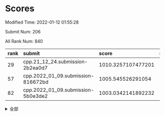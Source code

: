 # Scores

Modified Time: 2022-01-12 01:55:28

Submit Num: 206

All Rank Num: 840

| rank |               submit               |       score        |       sigma        | pk_num |
| :--- | :--------------------------------- | :----------------- | :----------------- | :----- |
| 29   | cpp.21_12_24.submission-2b2ea0d7   | 1010.3257107477201 | 1.905389492831832  | 14     |
| 57   | cpp.2022_01_09.submission-816672bd | 1005.545526291054  | 1.598795465985121  | 15     |
| 82   | cpp.2022_01_09.submission-5b0e3de2 | 1003.0342141892232 | 1.6954817530125992 | 12     |


<details>
<summary>全部</summary>

| rank |                 submit                 |       score        |       sigma        | pk_num |
| :--- | :------------------------------------- | :----------------- | :----------------- | :----- |
| 1    | gobigger.level_3.submission_level_3_36 | 1018.0817592806055 | 2.47711121041549   | 14     |
| 2    | gobigger.level_3.submission_level_3_1  | 1014.3651533305166 | 1.7814799790943516 | 16     |
| 3    | gobigger.level_3.submission_level_3_28 | 1013.9495585878568 | 2.070725826023514  | 16     |
| 4    | gobigger.level_3.submission_level_3_29 | 1013.8493988896048 | 1.952342419776915  | 16     |
| 5    | gobigger.level_3.submission_level_3_44 | 1013.732999687387  | 1.9201883647600273 | 16     |
| 6    | gobigger.level_3.submission_level_3_14 | 1013.3830860925801 | 2.019307801746078  | 15     |
| 7    | gobigger.level_3.submission_level_3_35 | 1012.9142567992005 | 1.685030011359811  | 17     |
| 8    | gobigger.level_3.submission_level_3_26 | 1012.7816073463247 | 1.8267047839070878 | 15     |
| 9    | gobigger.level_3.submission_level_3_22 | 1012.3276620079683 | 1.670445665277005  | 16     |
| 10   | gobigger.level_3.submission_level_3_12 | 1012.2510793484395 | 1.8033634047663512 | 16     |
| 11   | gobigger.level_3.submission_level_3_4  | 1012.238502564217  | 1.9176335353987795 | 14     |
| 12   | gobigger.level_3.submission_level_3_45 | 1012.1303183089839 | 1.891849188199468  | 15     |
| 13   | gobigger.level_3.submission_level_3_18 | 1012.0818025589399 | 1.556145303322794  | 18     |
| 14   | gobigger.level_3.submission_level_3_38 | 1012.0497606911675 | 1.728540154567847  | 16     |
| 15   | gobigger.level_3.submission_level_3_2  | 1011.9870006330991 | 1.7937775841816141 | 15     |
| 16   | gobigger.level_3.submission_level_3_27 | 1011.7701113020826 | 1.7995547214712013 | 16     |
| 17   | gobigger.level_3.submission_level_3_25 | 1011.5939632134425 | 1.849662833391262  | 17     |
| 18   | gobigger.level_3.submission_level_3_7  | 1011.4882698352535 | 2.0100800678712356 | 14     |
| 19   | gobigger.level_3.submission_level_3_0  | 1011.4562061936675 | 1.5305415193663978 | 18     |
| 20   | gobigger.level_3.submission_level_3_40 | 1011.2150345270035 | 1.5134827070740844 | 16     |
| 21   | gobigger.level_3.submission_level_3_32 | 1011.0247107191652 | 1.6621024983174462 | 15     |
| 22   | gobigger.level_3.submission_level_3_46 | 1010.9907801769057 | 1.5518810026025536 | 19     |
| 23   | gobigger.level_3.submission_level_3_15 | 1010.9891969754946 | 1.7035230476585097 | 17     |
| 24   | gobigger.level_3.submission_level_3_11 | 1010.8713009369379 | 1.679862601760487  | 17     |
| 25   | gobigger.level_3.submission_level_3_37 | 1010.64772442836   | 1.74375267808627   | 16     |
| 26   | gobigger.level_3.submission_level_3_21 | 1010.6317329436188 | 1.7154967184512764 | 16     |
| 27   | gobigger.level_3.submission_level_3_3  | 1010.5830068647389 | 1.679354613419016  | 19     |
| 28   | gobigger.level_3.submission_level_3_6  | 1010.3757974148139 | 1.511408611808815  | 19     |
| 29   | cpp.21_12_24.submission-2b2ea0d7       | 1010.3257107477201 | 1.905389492831832  | 14     |
| 30   | gobigger.level_3.submission_level_3_19 | 1010.2681825412656 | 1.7159844264113164 | 16     |
| 31   | gobigger.level_3.submission_level_3_17 | 1010.2236703736119 | 1.7081731230206096 | 16     |
| 32   | gobigger.level_3.submission_level_3_34 | 1010.0729531325543 | 2.1038280558008178 | 12     |
| 33   | gobigger.level_3.submission_level_3_47 | 1009.9697853182388 | 1.648995799597665  | 16     |
| 34   | gobigger.level_3.submission_level_3_13 | 1009.5429356832949 | 1.6599198664556305 | 17     |
| 35   | gobigger.level_3.submission_level_3_30 | 1009.5311047525868 | 1.6807766088346316 | 16     |
| 36   | gobigger.level_3.submission_level_3_23 | 1009.4358219342137 | 1.9193825522864665 | 14     |
| 37   | gobigger.level_3.submission_level_3_20 | 1009.365487913252  | 1.6034287590581884 | 16     |
| 38   | gobigger.level_3.submission_level_3_5  | 1009.2892582296986 | 1.6623811396857653 | 15     |
| 39   | gobigger.level_3.submission_level_3_8  | 1009.1806425455022 | 1.7170753125441793 | 15     |
| 40   | gobigger.level_3.submission_level_3_31 | 1008.950298733934  | 1.684233636972851  | 19     |
| 41   | gobigger.level_3.submission_level_3_24 | 1008.87932821703   | 1.7244549140137597 | 19     |
| 42   | gobigger.level_3.submission_level_3_10 | 1008.8020487723926 | 1.589676856473175  | 17     |
| 43   | gobigger.level_3.submission_level_3_42 | 1008.8003998862348 | 1.6195917463453688 | 16     |
| 44   | gobigger.level_3.submission_level_3_48 | 1008.7817535186686 | 1.763950125700938  | 14     |
| 45   | gobigger.level_3.submission_level_3_41 | 1008.6019394332732 | 1.6733024834035894 | 15     |
| 46   | gobigger.level_3.submission_level_3_16 | 1008.4710251446401 | 1.7004957855517306 | 15     |
| 47   | gobigger.level_3.submission_level_3_33 | 1007.7931368134006 | 1.5953543500379705 | 15     |
| 48   | gobigger.level_3.submission_level_3_43 | 1007.7636213443841 | 1.5774574645030888 | 16     |
| 49   | gobigger.level_3.submission_level_3_49 | 1007.5576407358773 | 1.4023404532638335 | 19     |
| 50   | gobigger.level_1.submission_level_1_35 | 1007.4488211163651 | 1.8457933353554477 | 13     |
| 51   | gobigger.level_3.submission_level_3_9  | 1006.7398004996671 | 1.6853486956392258 | 16     |
| 52   | gobigger.level_3.submission_level_3_39 | 1006.696353849021  | 1.4174642500596375 | 21     |
| 53   | gobigger.level_1.submission_level_1_27 | 1006.4007750159569 | 1.7474312096264295 | 13     |
| 54   | gobigger.level_1.submission_level_1_9  | 1006.3705423433636 | 1.4766797576642365 | 18     |
| 55   | gobigger.level_1.submission_level_1_13 | 1006.0950199175346 | 1.5721128522296415 | 13     |
| 56   | gobigger.jsonzb.submission_level_4_0   | 1005.6636803588527 | 1.5272370461511846 | 14     |
| 57   | cpp.2022_01_09.submission-816672bd     | 1005.545526291054  | 1.598795465985121  | 15     |
| 58   | gobigger.level_1.submission_level_1_25 | 1005.0370508450723 | 1.5789021597812818 | 15     |
| 59   | gobigger.level_1.submission_level_1_44 | 1004.9822284987201 | 1.5945955648890637 | 17     |
| 60   | gobigger.level_1.submission_level_1_41 | 1004.8545822554515 | 1.6629144502738824 | 12     |
| 61   | gobigger.level_1.submission_level_1_30 | 1004.792725573113  | 1.5589507229506503 | 15     |
| 62   | gobigger.level_1.submission_level_1_2  | 1004.7849850222688 | 1.491996262677408  | 18     |
| 63   | gobigger.level_1.submission_level_1_47 | 1004.7295748081136 | 1.7749708725388056 | 14     |
| 64   | gobigger.level_1.submission_level_1_8  | 1004.4877427129143 | 1.5606637328910848 | 16     |
| 65   | gobigger.level_1.submission_level_1_29 | 1004.4856459633096 | 1.51604603024814   | 17     |
| 66   | gobigger.level_1.submission_level_1_42 | 1004.4345338928827 | 1.4553382926398561 | 15     |
| 67   | gobigger.level_1.submission_level_1_21 | 1004.4170335410273 | 1.3998543470067217 | 21     |
| 68   | gobigger.level_1.submission_level_1_45 | 1004.415263805151  | 1.4927277482572223 | 16     |
| 69   | gobigger.level_1.submission_level_1_16 | 1004.3539814627431 | 1.530276037087959  | 15     |
| 70   | gobigger.level_1.submission_level_1_5  | 1004.1007452507897 | 1.5573697221109606 | 16     |
| 71   | gobigger.level_1.submission_level_1_6  | 1004.0789161849714 | 1.399936968526177  | 20     |
| 72   | gobigger.level_1.submission_level_1_4  | 1004.0289546789847 | 1.389791323632541  | 19     |
| 73   | gobigger.level_1.submission_level_1_1  | 1003.7863037518123 | 1.8198892975543168 | 13     |
| 74   | gobigger.level_1.submission_level_1_18 | 1003.7738744373559 | 1.5408211846489026 | 16     |
| 75   | gobigger.level_1.submission_level_1_39 | 1003.6538188877385 | 1.4328734471541442 | 18     |
| 76   | gobigger.level_1.submission_level_1_33 | 1003.6167617663707 | 1.5130029201281991 | 16     |
| 77   | gobigger.level_1.submission_level_1_43 | 1003.5790615601026 | 1.3783355694133008 | 18     |
| 78   | gobigger.level_1.submission_level_1_26 | 1003.5170025464355 | 1.7760344274496713 | 13     |
| 79   | gobigger.level_1.submission_level_1_36 | 1003.4594155353714 | 1.5318514246540518 | 17     |
| 80   | gobigger.level_1.submission_level_1_12 | 1003.3979251351037 | 1.5859722331983601 | 15     |
| 81   | gobigger.level_1.submission_level_1_31 | 1003.1227404792069 | 1.489230096583451  | 16     |
| 82   | cpp.2022_01_09.submission-5b0e3de2     | 1003.0342141892232 | 1.6954817530125992 | 12     |
| 83   | gobigger.level_1.submission_level_1_20 | 1002.9279064457991 | 1.4613656470333223 | 14     |
| 84   | gobigger.level_1.submission_level_1_15 | 1002.810821927245  | 1.4519511403536858 | 17     |
| 85   | gobigger.level_1.submission_level_1_32 | 1002.7585552617239 | 1.4169561818706753 | 18     |
| 86   | gobigger.level_1.submission_level_1_17 | 1002.737295582652  | 1.5225691208963585 | 16     |
| 87   | gobigger.level_1.submission_level_1_38 | 1002.6877519009205 | 1.6578860520235152 | 14     |
| 88   | gobigger.level_1.submission_level_1_22 | 1002.6545936619219 | 1.613266550534975  | 14     |
| 89   | gobigger.level_1.submission_level_1_11 | 1002.5175140455348 | 1.4729656809720137 | 17     |
| 90   | gobigger.level_1.submission_level_1_14 | 1002.504735100504  | 1.5496235345052123 | 15     |
| 91   | gobigger.level_1.submission_level_1_24 | 1002.4609270349001 | 1.5044846675005061 | 18     |
| 92   | gobigger.level_1.submission_level_1_23 | 1002.4460937779228 | 1.3585278967067669 | 19     |
| 93   | gobigger.level_1.submission_level_1_34 | 1002.3712756604056 | 1.5078982402103123 | 15     |
| 94   | gobigger.level_1.submission_level_1_48 | 1002.3047616985905 | 1.5003940948072845 | 14     |
| 95   | gobigger.level_1.submission_level_1_46 | 1002.048709497117  | 1.5615957069796138 | 15     |
| 96   | gobigger.level_1.submission_level_1_3  | 1002.0050632251439 | 1.3849194728240077 | 20     |
| 97   | gobigger.level_1.submission_level_1_49 | 1001.7606319422964 | 1.272354693213233  | 24     |
| 98   | gobigger.level_1.submission_level_1_37 | 1001.5819727647706 | 1.6195862031569508 | 16     |
| 99   | gobigger.level_1.submission_level_1_28 | 1001.4034713545963 | 1.443431601442785  | 18     |
| 100  | gobigger.level_1.submission_level_1_0  | 1001.0327776274078 | 1.4323405447584958 | 17     |
| 101  | gobigger.level_1.submission_level_1_19 | 1001.0006853674281 | 1.5095888777591844 | 14     |
| 102  | gobigger.level_1.submission_level_1_7  | 1000.9911353413586 | 1.5005778330574757 | 16     |
| 103  | gobigger.level_1.submission_level_1_10 | 1000.8122566534171 | 1.6203456246545    | 15     |
| 104  | gobigger.random.submission_random_46   | 998.9133637366831  | 1.4514457828282037 | 14     |
| 105  | gobigger.level_1.submission_level_1_40 | 998.2023020878215  | 1.6801806240384243 | 14     |
| 106  | gobigger.random.submission_random_19   | 998.091166160695   | 1.5855221102216162 | 13     |
| 107  | gobigger.random.submission_random_17   | 998.0555573986005  | 1.4986999034120105 | 14     |
| 108  | gobigger.random.submission_random_1    | 997.58493963318    | 1.5893047031333891 | 16     |
| 109  | gobigger.random.submission_random_15   | 997.5499520553541  | 1.5610056143804665 | 13     |
| 110  | gobigger.random.submission_random_14   | 997.5362459210379  | 1.3532751466305608 | 20     |
| 111  | gobigger.random.submission_random_18   | 997.5281654611894  | 1.3244870690462276 | 18     |
| 112  | gobigger.random.submission_random_0    | 997.232825425334   | 1.387665565398095  | 18     |
| 113  | gobigger.random.submission_random_35   | 997.2251899786286  | 1.4493160724910101 | 19     |
| 114  | gobigger.random.submission_random_8    | 997.1624643168699  | 1.3757216423179748 | 19     |
| 115  | gobigger.random.submission_random_25   | 997.0908638976064  | 1.3495545899367067 | 19     |
| 116  | gobigger.random.submission_random_22   | 997.0698934959826  | 1.4228793572010492 | 15     |
| 117  | gobigger.random.submission_random_13   | 996.9821205547489  | 1.3584073337796982 | 19     |
| 118  | gobigger.random.submission_random_9    | 996.9660088001383  | 1.4930661822090079 | 16     |
| 119  | gobigger.random.submission_random_26   | 996.8915323128859  | 1.53611822521498   | 14     |
| 120  | gobigger.random.submission_random_36   | 996.7114842599811  | 1.5118849097760794 | 17     |
| 121  | gobigger.random.submission_random_38   | 996.696552365304   | 1.419648235320889  | 19     |
| 122  | gobigger.level_2.submission_level_2_38 | 996.6789147084648  | 1.4134372573722334 | 21     |
| 123  | gobigger.random.submission_random_31   | 996.6189235233992  | 1.5282097436651687 | 15     |
| 124  | gobigger.random.submission_random_49   | 996.609209882744   | 1.388278610862097  | 16     |
| 125  | gobigger.random.submission_random_4    | 996.5789986807628  | 1.4377741991936968 | 17     |
| 126  | gobigger.random.submission_random_16   | 996.5285087771148  | 1.5539608559810536 | 14     |
| 127  | gobigger.random.submission_random_20   | 996.526812736191   | 1.5094450278062899 | 17     |
| 128  | gobigger.random.submission_random_44   | 996.5146748203371  | 1.4816460090846095 | 15     |
| 129  | gobigger.random.submission_random_6    | 996.4994685507073  | 1.5948254199408183 | 14     |
| 130  | gobigger.random.submission_random_48   | 996.4803099889408  | 1.4310367408133338 | 18     |
| 131  | gobigger.random.submission_random_42   | 996.3274395525749  | 1.4531652057764657 | 17     |
| 132  | gobigger.random.submission_random_40   | 996.2914314802932  | 1.415656835857336  | 15     |
| 133  | gobigger.random.submission_random_29   | 996.1468816540444  | 1.3461462106325561 | 18     |
| 134  | gobigger.random.submission_random_5    | 996.1400642811967  | 1.4002750485731024 | 18     |
| 135  | gobigger.level_2.submission_level_2_49 | 996.1200723434742  | 1.5029494990916261 | 18     |
| 136  | gobigger.level_2.submission_level_2_40 | 995.8609692576391  | 1.575851052874294  | 16     |
| 137  | gobigger.level_2.submission_level_2_15 | 995.8330195985517  | 1.5975297476093733 | 16     |
| 138  | gobigger.random.submission_random_41   | 995.804093081272   | 1.6594705135646168 | 13     |
| 139  | gobigger.random.submission_random_39   | 995.6656283405923  | 1.466745144755999  | 17     |
| 140  | gobigger.random.submission_random_10   | 995.6372565577475  | 1.483091659030769  | 17     |
| 141  | gobigger.level_2.submission_level_2_27 | 995.5995222802911  | 1.4004817922406725 | 17     |
| 142  | gobigger.random.submission_random_32   | 995.5877958548368  | 1.7239173428047667 | 13     |
| 143  | gobigger.random.submission_random_7    | 995.5622932632587  | 1.6158644226844556 | 13     |
| 144  | gobigger.random.submission_random_30   | 995.489592263722   | 1.5049088078254962 | 16     |
| 145  | gobigger.random.submission_random_2    | 995.3701622180452  | 1.5186681302468896 | 17     |
| 146  | gobigger.random.submission_random_24   | 995.3675405909236  | 1.3292625363821857 | 20     |
| 147  | gobigger.level_2.submission_level_2_12 | 995.2390062783207  | 1.4121339401809538 | 18     |
| 148  | gobigger.random.submission_random_47   | 995.2065503254543  | 1.5845831512706479 | 17     |
| 149  | gobigger.level_2.submission_level_2_31 | 995.1556901473564  | 1.4700614257437137 | 16     |
| 150  | gobigger.random.submission_random_27   | 995.1156790555971  | 1.48927369683427   | 16     |
| 151  | gobigger.level_2.submission_level_2_37 | 995.0973423019495  | 1.3952880549599105 | 21     |
| 152  | gobigger.random.submission_random_37   | 994.982706527606   | 1.3305302366199976 | 21     |
| 153  | gobigger.random.submission_random_43   | 994.9718616465098  | 1.3177391228234594 | 19     |
| 154  | gobigger.level_2.submission_level_2_33 | 994.884450367006   | 1.6110132662089212 | 14     |
| 155  | gobigger.random.submission_random_23   | 994.8143646644153  | 1.3847681418633297 | 17     |
| 156  | gobigger.random.submission_random_45   | 994.7573579660238  | 1.5132781516131268 | 15     |
| 157  | gobigger.level_2.submission_level_2_25 | 994.7150493161299  | 1.5173503339558851 | 19     |
| 158  | gobigger.random.submission_random_34   | 994.5763631107106  | 1.581721474854498  | 17     |
| 159  | gobigger.level_2.submission_level_2_6  | 994.4603748417769  | 1.6332432177864795 | 14     |
| 160  | gobigger.level_2.submission_level_2_32 | 994.401409041644   | 1.5708918577011977 | 16     |
| 161  | gobigger.level_2.submission_level_2_16 | 994.2966047143852  | 1.4815234049436212 | 19     |
| 162  | gobigger.level_2.submission_level_2_11 | 994.2750906242502  | 1.4404596664506752 | 20     |
| 163  | gobigger.random.submission_random_21   | 994.2244977892011  | 1.8168924176513097 | 14     |
| 164  | gobigger.random.submission_random_28   | 994.1094884222597  | 1.4030275930834533 | 18     |
| 165  | gobigger.random.submission_random_12   | 994.0010205206452  | 1.7191573726987366 | 16     |
| 166  | gobigger.level_2.submission_level_2_29 | 993.9461108523698  | 1.9242902231983416 | 11     |
| 167  | gobigger.level_2.submission_level_2_19 | 993.9350925114803  | 1.4890406841829316 | 16     |
| 168  | gobigger.level_2.submission_level_2_20 | 993.7112942825137  | 1.8234920522100448 | 11     |
| 169  | gobigger.level_2.submission_level_2_36 | 993.6898721563969  | 1.313364392025533  | 23     |
| 170  | gobigger.level_2.submission_level_2_34 | 993.5699383025436  | 1.6224220624558672 | 16     |
| 171  | gobigger.random.submission_random_33   | 993.5653322228022  | 1.4880459378502393 | 17     |
| 172  | gobigger.random.submission_random_11   | 993.5518695511377  | 1.485722069420695  | 19     |
| 173  | gobigger.level_2.submission_level_2_10 | 993.520001663243   | 1.5129423405648001 | 17     |
| 174  | gobigger.level_2.submission_level_2_43 | 993.5002187185697  | 1.4034887709975599 | 17     |
| 175  | gobigger.level_2.submission_level_2_28 | 993.445093761059   | 1.7056150152287857 | 17     |
| 176  | gobigger.level_2.submission_level_2_42 | 993.4354917475775  | 1.4921340065237512 | 20     |
| 177  | gobigger.random.submission_random_3    | 993.1952929753234  | 1.5147802954857    | 15     |
| 178  | gobigger.level_2.submission_level_2_26 | 993.1587032745831  | 1.4733426750419467 | 19     |
| 179  | gobigger.level_2.submission_level_2_5  | 993.1298233141073  | 1.750737988607144  | 15     |
| 180  | gobigger.level_2.submission_level_2_7  | 992.9650743681779  | 1.4578333108629702 | 24     |
| 181  | gobigger.level_2.submission_level_2_35 | 992.9466277223029  | 1.4400933747496196 | 17     |
| 182  | gobigger.level_2.submission_level_2_17 | 992.9448221157792  | 1.4844535875567981 | 19     |
| 183  | gobigger.level_2.submission_level_2_46 | 992.8840209877807  | 1.4823266623863227 | 19     |
| 184  | gobigger.level_2.submission_level_2_21 | 992.439157097099   | 1.4369561502553563 | 19     |
| 185  | gobigger.level_2.submission_level_2_24 | 992.3054134423046  | 1.632130138111257  | 16     |
| 186  | gobigger.level_2.submission_level_2_47 | 991.9335807104394  | 1.6206068830676446 | 15     |
| 187  | gobigger.level_2.submission_level_2_0  | 991.8565373223107  | 1.45980768003593   | 18     |
| 188  | gobigger.level_2.submission_level_2_2  | 991.7407910271576  | 1.8272856244022122 | 15     |
| 189  | gobigger.level_2.submission_level_2_1  | 991.4740877239177  | 1.8283602400863488 | 18     |
| 190  | gobigger.level_2.submission_level_2_39 | 991.4692843279927  | 1.7648693610030777 | 15     |
| 191  | gobigger.level_2.submission_level_2_3  | 991.1621773027142  | 1.63298861350666   | 16     |
| 192  | gobigger.level_2.submission_level_2_23 | 991.0107681124525  | 1.7604720373552158 | 14     |
| 193  | gobigger.level_2.submission_level_2_14 | 990.9139341565973  | 1.475401457436035  | 17     |
| 194  | gobigger.level_2.submission_level_2_18 | 990.8920539383216  | 1.6266910412238413 | 19     |
| 195  | gobigger.level_2.submission_level_2_30 | 990.7731390575635  | 1.4424190691121284 | 19     |
| 196  | gobigger.level_2.submission_level_2_4  | 990.6375201356839  | 1.8141279008115578 | 14     |
| 197  | gobigger.level_2.submission_level_2_8  | 990.4631973574092  | 1.9086959419036829 | 15     |
| 198  | gobigger.level_2.submission_level_2_13 | 990.1329423968145  | 1.9664876462167062 | 14     |
| 199  | gobigger.level_2.submission_level_2_22 | 990.0729840521252  | 1.6976968159696668 | 17     |
| 200  | gobigger.level_2.submission_level_2_44 | 989.4995443211191  | 1.7207406976740796 | 15     |
| 201  | gobigger.level_2.submission_level_2_48 | 989.4662588714498  | 1.664217117520894  | 16     |
| 202  | gobigger.none.submission_none_1        | 987.8709338904365  | 1.907886099110591  | 16     |
| 203  | gobigger.level_2.submission_level_2_41 | 987.8507297792496  | 1.9061087777419579 | 13     |
| 204  | gobigger.level_2.submission_level_2_45 | 987.4860532973847  | 1.94713880324091   | 14     |
| 205  | gobigger.level_2.submission_level_2_9  | 986.255445034626   | 2.2406896418199547 | 13     |
| 206  | gobigger.none.submission_none_0        | 979.702069903381   | 2.6178707087329394 | 13     |

</details>